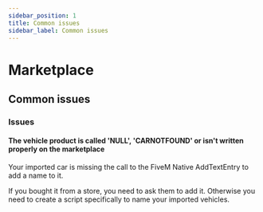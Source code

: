 ```yaml
---
sidebar_position: 1
title: Common issues
sidebar_label: Common issues
---
```


# Marketplace
## Common issues

### Issues

#### The vehicle product is called 'NULL', 'CARNOTFOUND' or isn't written properly on the marketplace

Your imported car is missing the call to the FiveM Native AddTextEntry to add a name to it.

If you bought it from a store, you need to ask them to add it.
Otherwise you need to create a script specifically to name your imported vehicles.